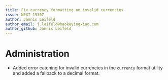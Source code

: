 ```yaml
---
title: Fix currency formatting on invalid currencies
issue: NEXT-15307
author: Jannis Leifeld
author_email: j.leifeld@haokeyingxiao.com
author_github: Jannis Leifeld
---
```

# Administration
* Added error catching for invalid currencies in the `currency` format utility and added a fallback to a decimal format.
